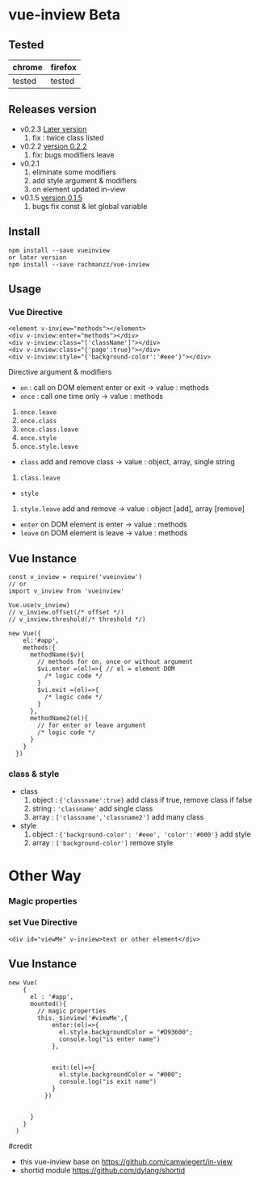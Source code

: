 # vue-inview Beta

## Tested

|chrome|firefox|
|------|-------|
|tested|tested |

## Releases version
- v0.2.3 [Later version](https://github.com/rachmanzz/vue-inview)
  1. fix : twice class listed
- v0.2.2 [version 0.2.2](https://github.com/rachmanzz/vue-inview/tree/v0.2.2)
  1. fix: bugs modifiers leave
- v0.2.1
  1. eliminate some modifiers
  2. add style argument & modifiers
  3. on element updated in-view
- v0.1.5 [version 0.1.5](https://github.com/rachmanzz/vue-inview/tree/v0.1.5)
  1. bugs fix const & let global variable


## Install

    npm install --save vueinview
    or later version
    npm install --save rachmanzz/vue-inview


## Usage
### Vue Directive

    <element v-inview="methods"></element>
    <div v-inview:enter="methods"></div>
    <div v-inview:class="['className']"></div>
    <div v-inview:class="{'page':true}"></div>
    <div v-inview:style="{'background-color':'#eee'}"></div>

Directive argument & modifiers
- `on` : call on DOM element enter or exit -> value : methods
- `once` : call one time only -> value : methods
 1. `once.leave`
 2. `once.class`
 3. `once.class.leave`
 4. `once.style`
 5. `once.style.leave`
- `class` add and remove class -> value : object, array, single string
 1. `class.leave`
- `style`
 1. `style.leave` add and remove -> value : object [add], array [remove]
- `enter` on DOM element is enter -> value : methods
- `leave` on DOM element is leave -> value : methods

## Vue Instance

    const v_inview = require('vueinview')
    // or
    import v_inview from 'vueinview'

    Vue.use(v_inview)
    // v_inview.offset(/* offset */)
    // v_inview.threshold(/* threshold */)

    new Vue({
        el:'#app',
        methods:{
          methodName($v){
            // methods for on, once or without argument
            $vi.enter =(el)=>{ // el = element DOM
              /* logic code */
            }
            $vi.exit =(el)=>{
              /* logic code */
            }
          },
          methodName2(el){
            // for enter or leave argument
            /* logic code */
          }
        }
      })

### class & style
  - class
    1. object : `{'classname':true}` add class if true, remove class if false
    2. string : `'classname'` add single class
    3. array : `['classname','classname2']` add many class
  - style
    1. object : `{'background-color': '#eee', 'color':'#000'}` add style
    2. array : `['background-color']` remove style



# Other Way
### Magic properties    
### set Vue Directive

    <div id="viewMe" v-inview>text or other element</div>

## Vue Instance

    new Vue(
        {
          el : '#app',
          mounted(){
            // magic properties
            this._$inview('#viewMe',{
                enter:(el)=>{
                  el.style.backgroundColor = "#D93600";
                  console.log("is enter name")
                },


                exit:(el)=>{
                  el.style.backgroundColor = "#000";
                  console.log("is exit name")
                }
              })


          }
        }
      )

#credit
- this vue-inview base on https://github.com/camwiegert/in-view
- shortid module https://github.com/dylang/shortid

